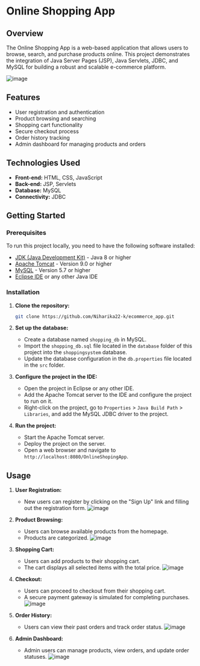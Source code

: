 
# Online Shopping App

## Overview

The Online Shopping App is a web-based application that allows users to browse, search, and purchase products online. This project demonstrates the integration of Java Server Pages (JSP), Java Servlets, JDBC, and MySQL for building a robust and scalable e-commerce platform.

![image](https://github.com/user-attachments/assets/231ba2e7-7c17-45bb-b26d-4f201ab5eeca)


## Features

- User registration and authentication
- Product browsing and searching
- Shopping cart functionality
- Secure checkout process
- Order history tracking
- Admin dashboard for managing products and orders

## Technologies Used

- **Front-end:** HTML, CSS, JavaScript
- **Back-end:** JSP, Servlets
- **Database:** MySQL
- **Connectivity:** JDBC

## Getting Started

### Prerequisites

To run this project locally, you need to have the following software installed:

- [JDK (Java Development Kit)](https://www.oracle.com/java/technologies/javase-jdk11-downloads.html) - Java 8 or higher
- [Apache Tomcat](https://tomcat.apache.org/download-90.cgi) - Version 9.0 or higher
- [MySQL](https://www.mysql.com/downloads/) - Version 5.7 or higher
- [Eclipse IDE](https://www.eclipse.org/downloads/) or any other Java IDE

### Installation

1. **Clone the repository:**

   ```bash
   git clone https://github.com/Niharika22-k/ecommerce_app.git
   ```

2. **Set up the database:**

   - Create a database named `shopping_db` in MySQL.
   - Import the `shopping_db.sql` file located in the `database` folder of this project into the `shoppingsystem` database.
   - Update the database configuration in the `db.properties` file located in the `src` folder.

3. **Configure the project in the IDE:**

   - Open the project in Eclipse or any other IDE.
   - Add the Apache Tomcat server to the IDE and configure the project to run on it.
   - Right-click on the project, go to `Properties` > `Java Build Path` > `Libraries`, and add the MySQL JDBC driver to the project.

4. **Run the project:**

   - Start the Apache Tomcat server.
   - Deploy the project on the server.
   - Open a web browser and navigate to `http://localhost:8080/OnlineShopingApp`.

## Usage

1. **User Registration:**
   - New users can register by clicking on the "Sign Up" link and filling out the registration form.
![image](https://github.com/user-attachments/assets/dcaf05fa-9ab0-4cef-a8d0-cf03a79a9ffe)

2. **Product Browsing:**
   - Users can browse available products from the homepage.
   - Products are categorized.
![image](https://github.com/user-attachments/assets/83343625-a604-47da-b5f9-7c91a435a338)

3. **Shopping Cart:**
   - Users can add products to their shopping cart.
   - The cart displays all selected items with the total price.
  ![image](https://github.com/user-attachments/assets/11745b56-5750-4672-aaee-332fcb44af3b)

4. **Checkout:**
   - Users can proceed to checkout from their shopping cart.
   - A secure payment gateway is simulated for completing purchases.
  ![image](https://github.com/user-attachments/assets/4a63be6f-be8b-496f-8243-78adb03c8b72)

5. **Order History:**
   - Users can view their past orders and track order status.
  ![image](https://github.com/user-attachments/assets/349595be-7933-4c41-816e-00ddc9af36ce)

6. **Admin Dashboard:**
   - Admin users can manage products, view orders, and update order statuses.
![image](https://github.com/user-attachments/assets/1cb9101e-9822-4d9a-af87-777b8d5f1d90)
